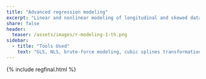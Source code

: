 ```yaml
---
title: "Advanced regression modeling"
excerpt: "Linear and nonlinear modeling of longitudinal and skewed datasets in R"
share: false
header:
  teaser: /assets/images/r-modeling-1-th.png
sidebar:
  - title: "Tools Used"
    text: "GLS, NLS, brute-force modeling, cubic splines transformation"
---
```


{% include regfinal.html %}
